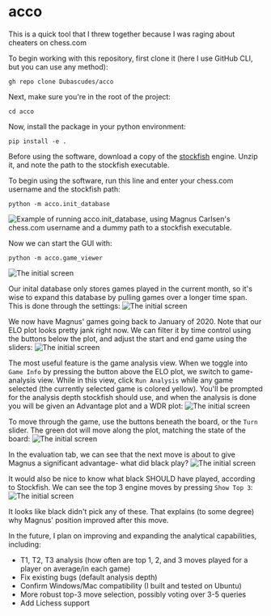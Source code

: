 # acco 
This is a quick tool that I threw together because I was raging about cheaters on chess.com

To begin working with this repository, first clone it (here I use GitHub CLI, but you can use any method):
```
gh repo clone Dubascudes/acco
```

Next, make sure you're in the root of the project:
```
cd acco
```

Now, install the package in your python environment:
```
pip install -e .
```

Before using the software, download a copy of the [stockfish](https://stockfishchess.org/download/) engine. Unzip it, and note the path to the stockfish executable.

To begin using the software, run this line and enter your chess.com username and the stockfish path:
```
python -m acco.init_database
```

![Example of running acco.init_database, using Magnus Carlsen's chess.com username and a dummy path to a stockfish executable.](/acco_proj/src/imgs/init_database.png)


Now we can start the GUI with:
```
python -m acco.game_viewer
```

![The initial screen](/acco_proj/src/imgs/starting_screen.png)

Our inital database only stores games played in the current month, so it's wise to expand this database by pulling games over a longer time span. This is done through the settings:
![The initial screen](/acco_proj/src/imgs/update_db.png)

We now have Magnus' games going back to January of 2020. Note that our ELO plot looks pretty jank right now. We can filter it by time control using the buttons below the plot, and adjust the start and end game using the sliders:
![The initial screen](/acco_proj/src/imgs/elo_view.png)

The most useful feature is the game analysis view. When we toggle into `Game Info` by pressing the button above the ELO plot, we switch to game-analysis view. While in this view, click `Run Analysis` while any game selected (the currently selected game is colored yellow). You'll be prompted for the analysis depth stockfish should use, and when the analysis is done you will be given an Advantage plot and a WDR plot:
![The initial screen](/acco_proj/src/imgs/analysis1.png)

To move through the game, use the buttons beneath the board, or the `Turn` slider. The green dot will move along the plot, matching the state of the board:
![The initial screen](/acco_proj/src/imgs/analysis2.png)

In the evaluation tab, we can see that the next move is about to give Magnus a significant advantage- what did black play?
![The initial screen](/acco_proj/src/imgs/analysis3.png)

It would also be nice to know what black SHOULD have played, according to Stockfish. We can see the top 3 engine moves by pressing `Show Top 3`:
![The initial screen](/acco_proj/src/imgs/analysis4.png)

It looks like black didn't pick any of these. That explains (to some degree) why Magnus' position improved after this move. 

In the future, I plan on improving and expanding the analytical capabilities, including:
- T1, T2, T3 analysis (how often are top 1, 2, and 3 moves played for a player on average/in each game)
- Fix existing bugs (default analysis depth)
- Confirm Windows/Mac compatibility (I built and tested on Ubuntu)
- More robust top-3 move selection, possibly voting over 3-5 queries
- Add Lichess support
